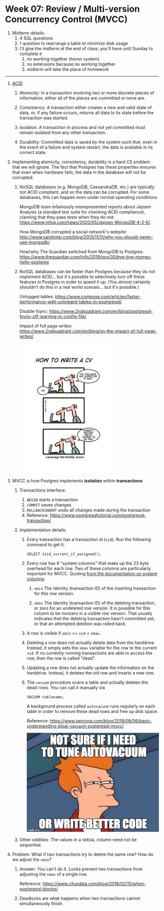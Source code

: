 # Week 07: Review / Multi-version Concurrency Control (MVCC)

1. Midterm details:
    1. 4 SQL questions
    1. 1 question to rearrange a table to minimize disk usage
    1. I'll give the midterm at the end of class; you'll have until Sunday to complete it
        1. no working together (honor system)
        1. no extensions because no working together
        1. midterm will take the place of homework

---

1. [ACID](https://en.wikipedia.org/wiki/ACID)

    1. Atomicity: In a transaction involving two or more discrete pieces of information, either all of the pieces are committed or none are.

    1. Consistency: A transaction either creates a new and valid state of data, or, if any failure occurs, returns all data to its state before the transaction was started.

    1. Isolation: A transaction in process and not yet committed must remain isolated from any other transaction.

    1. Durability: Committed data is saved by the system such that, even in the event of a failure and system restart, the data is available in its correct state.

1. Implementing atomicity, consistency, durability is a hard CS problem that we will ignore.
   The fact that Postgres has these properties ensures that even when hardware fails,
   the data in the database will not be corrupted.

   1. NoSQL databases (e.g. MongoDB, CassandraDB, etc.) are typically not ACID compliant,
      and so the data can be corrupted.
      For some databases, this can happen even under normal operating conditions.

      MongoDB team infamously misrepresented reports about Jepsen Analysis (a standard test suite for checking ACID compliance),
      claiming that they pass tests when they do not: https://www.infoq.com/news/2020/05/Jepsen-MongoDB-4-2-6/

      How MongoDB corrupted a social network's website: http://www.sarahmei.com/blog/2013/11/11/why-you-should-never-use-mongodb/

      How/why The Guardian switched from MongoDB to Postgres: https://www.theguardian.com/info/2018/nov/30/bye-bye-mongo-hello-postgres

   1. NoSQL databases can be faster than Postgres because they do not implement ACID...
      but it's possible to selectively turn off these features in Postgres in order to speed it up.
      (You almost certainly shouldn't do this in a real world scenaio... but it's possible.)

      Unlogged tables: https://www.compose.com/articles/faster-performance-with-unlogged-tables-in-postgresql/

      Disable fsync: https://www.2ndquadrant.com/en/blog/postgresql-fsync-off-warning-in-config-file/

      Impact of full page writes: https://www.2ndquadrant.com/en/blog/on-the-impact-of-full-page-writes/

      <img src=nosql.jpeg width=300px />

1. MVCC is how Postgres implements **isolation** within **transactions**

    1. Transactions interface:
        1. `BEGIN` starts a transaction
        1. `COMMIT` saves changes
        1. `ROLLBACK`/`ABORT` undo all changes made during the transaction
        1. Reference: https://www.postgresqltutorial.com/postgresql-transaction/

    1. Implementation details:
        1. Every transaction has a transaction id (`xid`).
           Run the following command to get it:
           ```
           SELECT txid_current_if_assigned();
           ```

        1. Every row has 6 "system columns" that make up the 23 byte overhead for each row.
           Two of these columns are particularly important for MVCC.
           Quoting [from the documentation on system columns](https://www.postgresql.org/docs/13/ddl-system-columns.html):

           1. `xmin`
              The identity (transaction ID) of the inserting transaction for this row version.

           1. `xmax`
              The identity (transaction ID) of the deleting transaction, or zero for an undeleted row version.
              It is possible for this column to be nonzero in a visible row version.
              That usually indicates that the deleting transaction hasn't committed yet, or that an attempted deletion was rolled back.

        1. A row is visible if `xmin` <= `xid` < `xmax`.

        1. Deleting a row does not actually delete data from the harddrive.
           Instead, it simply sets the `xmax` variable for the row to the current `xid`.
           If no currently running transactions are able to access the row, then the row is called "dead".

        1. Updating a row does not actually update the information on the harddrive.
           Instead, it deletes the old row and inserts a new one.

        1. The `vacuum` procedure scans a table and actually deletes the dead rows.
           You can call it manually via
           ```
           VACUUM tablename;
           ```
           A background process called `autovacuum` runs regularly on each table in order to remove these dead rows and free up disk space.

           Reference: https://www.percona.com/blog/2018/08/06/basic-understanding-bloat-vacuum-postgresql-mvcc/

           <img src=autovacuum.jpeg />

    1. Other oddities:
       The values in a `SERIAL` column need not be sequential.

1. Problem:
   What if two transactions try to delete the same row?
   How do we adjust the `xmax`?

   1. Answer:
      You can't do it.
      Locks prevent two transactions from adjusting the `xmax` of a single row.

      Reference: https://www.citusdata.com/blog/2018/02/15/when-postgresql-blocks/

   1. Deadlocks are what happens when two transactions cannot simultaneously finish.
